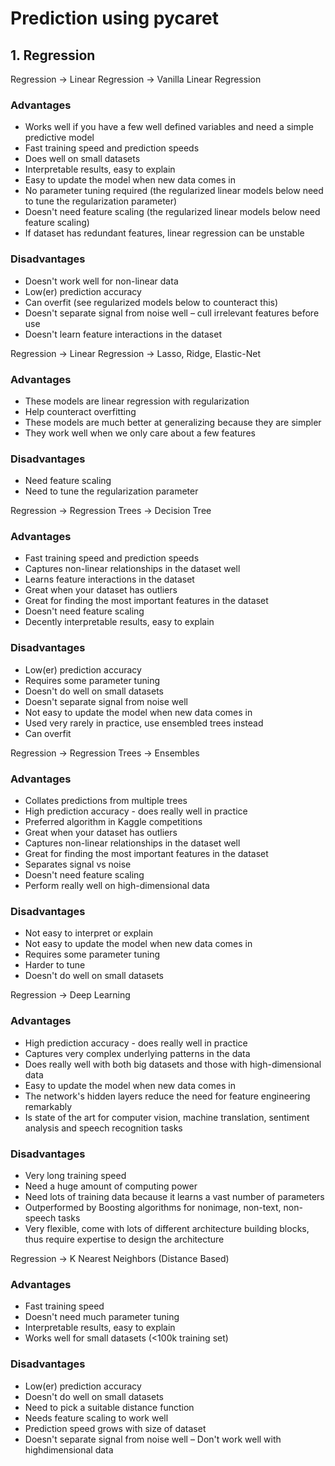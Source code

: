 # Prediction using pycaret
## 1. Regression
Regression → Linear Regression → Vanilla Linear Regression
### Advantages
- Works well if you have a few well defined variables and need a simple predictive model
- Fast training speed and prediction speeds
- Does well on small datasets
- Interpretable results, easy to explain
- Easy to update the model when new data comes in
- No parameter tuning required (the regularized linear models below need to tune the regularization parameter)
- Doesn't need feature scaling (the regularized linear models below need feature scaling)
- If dataset has redundant features, linear regression can be unstable
### Disadvantages
- Doesn't work well for non-linear data
- Low(er) prediction accuracy
- Can overfit (see regularized models below to counteract this)
- Doesn't separate signal from noise well – cull irrelevant features before use
- Doesn't learn feature interactions in the dataset

Regression → Linear Regression → Lasso, Ridge, Elastic-Net
### Advantages
- These models are linear regression with regularization
- Help counteract overfitting
- These models are much better at generalizing because they are simpler
- They work well when we only care about a few features
### Disadvantages
- Need feature scaling
- Need to tune the regularization parameter

Regression → Regression Trees → Decision Tree
### Advantages
- Fast training speed and prediction speeds
- Captures non-linear relationships in the dataset well
- Learns feature interactions in the dataset
- Great when your dataset has outliers
- Great for finding the most important features in the dataset
- Doesn't need feature scaling
- Decently interpretable results, easy to explain
### Disadvantages
- Low(er) prediction accuracy
- Requires some parameter tuning
- Doesn't do well on small datasets
- Doesn't separate signal from noise well
- Not easy to update the model when new data comes in
- Used very rarely in practice, use ensembled trees instead
- Can overfit

Regression → Regression Trees → Ensembles
### Advantages
- Collates predictions from multiple trees
- High prediction accuracy - does really well in practice
- Preferred algorithm in Kaggle competitions
- Great when your dataset has outliers
- Captures non-linear relationships in the dataset well
- Great for finding the most important features in the dataset
- Separates signal vs noise
- Doesn't need feature scaling
- Perform really well on high-dimensional data
### Disadvantages
- Not easy to interpret or explain
- Not easy to update the model when new data comes in
- Requires some parameter tuning 
- Harder to tune
- Doesn't do well on small datasets

Regression → Deep Learning
### Advantages
- High prediction accuracy - does really well in practice
- Captures very complex underlying patterns in the data
- Does really well with both big datasets and those with high-dimensional data
- Easy to update the model when new data comes in
- The network's hidden layers reduce the need for feature engineering remarkably
- Is state of the art for computer vision, machine translation, sentiment analysis and speech recognition tasks
### Disadvantages
- Very long training speed
- Need a huge amount of computing power
- Need lots of training data because it learns a vast number of parameters
- Outperformed by Boosting algorithms for nonimage, non-text, non-speech tasks
- Very flexible, come with lots of different architecture building blocks, thus require expertise to design the architecture

Regression → K Nearest Neighbors (Distance Based)
### Advantages
- Fast training speed
- Doesn't need much parameter tuning
- Interpretable results, easy to explain
- Works well for small datasets (<100k training set)
### Disadvantages
- Low(er) prediction accuracy
- Doesn't do well on small datasets
- Need to pick a suitable distance function
- Needs feature scaling to work well
- Prediction speed grows with size of dataset
- Doesn't separate signal from noise well 
– Don't work well with highdimensional data

